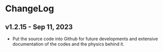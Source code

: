 ChangeLog
=========

v1.2.15 - Sep 11, 2023
----------------------
- Put the source code into Github for future developments and extensive documentation of the codes and the physics behind it.
